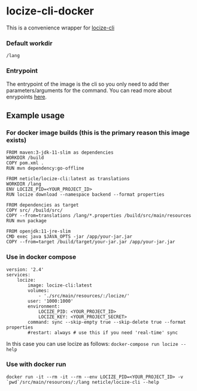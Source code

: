 locize-cli-docker
==================

This is a convenience wrapper for [locize-cli](https://github.com/locize/locize-cli)

### Default workdir
`/lang`

### Entrypoint
The entrypoint of the image is the cli so you only need to add ther parameters/arguments for the command. You can read more about enrypoints [here](https://aws.amazon.com/blogs/opensource/demystifying-entrypoint-cmd-docker/).

## Example usage

### For docker image builds (this is the primary reason this image exists)

	FROM maven:3-jdk-11-slim as dependencies
	WORKDIR /build
	COPY pom.xml .
	RUN mvn dependency:go-offline

	FROM neticle/locize-cli:latest as translations
	WORKDIR /lang
	ENV LOCIZE_PID=<YOUR_PROJECT_ID>
	RUN locize download --namespace backend --format properties

	FROM dependencies as target
	COPY src/ /build/src/
	COPY --from=translations /lang/*.properties /build/src/main/resources
	RUN mvn package

	FROM openjdk:11-jre-slim
	CMD exec java $JAVA_OPTS -jar /app/your-jar.jar
	COPY --from=target /build/target/your-jar.jar /app/your-jar.jar

### Use in docker compose

	version: '2.4'
	services:
  		locize:
	    	image: locize-cli:latest
	    	volumes:
	      		- './src/main/resources/:/locize/'
	    	user: '1000:1000'
	    	environment:
		      	LOCIZE_PID: <YOUR_PROJECT_ID>
		      	LOCIZE_KEY: <YOUR_PROJECT_SECRET>
	    	command: sync --skip-empty true --skip-delete true --format properties
	    	#restart: always # use this if you need 'real-time' sync

In this case you can use locize as follows: `docker-compose run locize --help`

### Use with docker run

	docker run -it --rm -it --rm --env LOCIZE_PID=<YOUR_PROJECT_ID> -v `pwd`/src/main/resources/:/lang neticle/locize-cli --help

